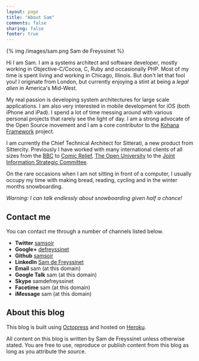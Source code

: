 ```yaml
---
layout: page
title: "About Sam"
comments: false
sharing: false
footer: true
---
```


{% img /images/sam.png Sam de Freyssinet %}

Hi I am Sam. I am a systems architect and software developer, mostly working in Objective-C/Cocoa, C, Ruby and occasionally PHP. Most of my time is spent living and working in Chicago, Illinois. But don't let that fool you! I originate from London, but currently enjoying a stint at being a *legal alien* in America's Mid-West.

My real passion is developing system architectures for large scale applications. I am also very interested in mobile development for iOS (both iPhone and iPad). I spend a lot of time messing around with various personal projects that rarely see the light of day. I am a strong advocate of the Open Source movement and I am a core contributor to the [Kohana Framework](http://kohanaframework.org) project.

I am currently the Chief Technical Architect for Sitterati, a new product from Sittercity. Previously I have worked with many international clients of all sizes from the [BBC](http://www.bbc.co.uk) to [Comic Relief](http://www.comicrelief.com),  [The Open University](http://www.ou.ac.uk) to the [Joint Information Strategic Committee](http://www.jisc.ac.uk).

On the rare occasions when I am not sitting in front of a computer, I usually occupy my time with making bread, reading, cycling and in the winter months snowboarding.

*Warning: I can talk endlessly about snowboarding given half a chance!*

## Contact me

You can contact me through a number of channels listed below.

 * **Twitter** [samsoir](http://twitter.com/samsoir)
 * **Google+** [defreyssinet](https://plus.google.com/104779974973093166029)
 * **Github** [samsoir](http://github.com/samsoir)
 * **LinkedIn** [Sam de Freyssinet](http://www.linkedin.com/in/samdefreyssinet)
 * **Email** sam (at this domain)
 * **Google Talk** sam (at this domain)
 * **Skype** samdefreyssinet
 * **Facetime** sam (at this domain)
 * **iMessage** sam (at this domain)

## About this blog

This blog is built using [Octopress](http://octopress.org) and hosted on [Heroku](https://heroku.com/).

All content on this blog is written by Sam de Freyssinet unless otherwise stated. You are free to use, reproduce or publish content from this blog as long as you attribute the source.